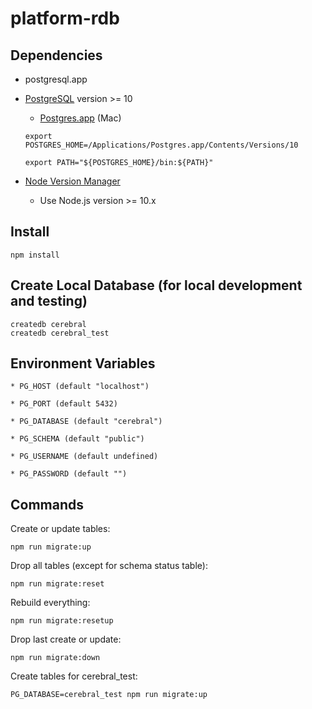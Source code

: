 # platform-rdb

## Dependencies

* postgresql.app
* [PostgreSQL](https://www.postgresql.org/download/) version >= 10

    * [Postgres.app](http://postgresapp.com) (Mac)
    
     ```
     export POSTGRES_HOME=/Applications/Postgres.app/Contents/Versions/10
     
     export PATH="${POSTGRES_HOME}/bin:${PATH}"
     ```
    
* [Node Version Manager](https://github.com/creationix/nvm)

    * Use Node.js version >= 10.x


## Install

    npm install
    

## Create Local Database (for local development and testing)

    createdb cerebral
    createdb cerebral_test

## Environment Variables

    * PG_HOST (default "localhost")

    * PG_PORT (default 5432)
    
    * PG_DATABASE (default "cerebral")
    
    * PG_SCHEMA (default "public")
    
    * PG_USERNAME (default undefined)
    
    * PG_PASSWORD (default "")
    

## Commands

Create or update tables:

    npm run migrate:up
    
Drop all tables (except for schema status table):

    npm run migrate:reset
    
Rebuild everything:

    npm run migrate:resetup
    
Drop last create or update:

    npm run migrate:down

Create tables for cerebral_test:

    PG_DATABASE=cerebral_test npm run migrate:up

